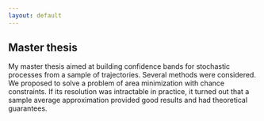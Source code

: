 ```yaml
---
layout: default
---
```


## Master thesis
My master thesis aimed at building confidence bands for stochastic processes from a sample of trajectories. Several methods were considered. We proposed to solve a problem of area minimization with chance constraints. If its resolution was intractable in practice, it turned out that a sample average approximation provided good results and had theoretical guarantees.

